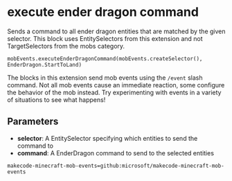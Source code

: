 # execute ender dragon command

Sends a command to all ender dragon entities that are matched by the given selector. This
block uses EntitySelectors from this extension and not TargetSelectors from the mobs
category.

```sig
mobEvents.executeEnderDragonCommand(mobEvents.createSelector(), EnderDragon.StartToLand)
```

The blocks in this extension send mob events using the `/event` slash command. Not all mob
events cause an immediate reaction, some configure the behavior of the mob instead. Try
experimenting with events in a variety of situations to see what happens!

## Parameters

* **selector**: A EntitySelector specifying which entities to send the command to
* **command**: A EnderDragon command to send to the selected entities

```package
makecode-minecraft-mob-events=github:microsoft/makecode-minecraft-mob-events
```
